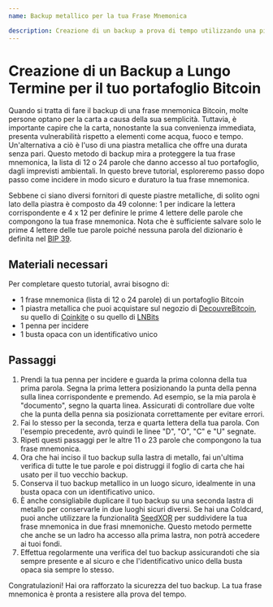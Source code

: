 ```yaml
---
name: Backup metallico per la tua Frase Mnemonica

description: Creazione di un backup a prova di tempo utilizzando una piastra metallica
---
```


# Creazione di un Backup a Lungo Termine per il tuo portafoglio Bitcoin

Quando si tratta di fare il backup di una frase mnemonica Bitcoin, molte persone optano per la carta a causa della sua semplicità. Tuttavia, è importante capire che la carta, nonostante la sua convenienza immediata, presenta vulnerabilità rispetto a elementi come acqua, fuoco e tempo. Un'alternativa a ciò è l'uso di una piastra metallica che offre una durata senza pari. Questo metodo di backup mira a proteggere la tua frase mnemonica, la lista di 12 o 24 parole che danno accesso al tuo portafoglio, dagli imprevisti ambientali. In questo breve tutorial, esploreremo passo dopo passo come incidere in modo sicuro e duraturo la tua frase mnemonica.

Sebbene ci siano diversi fornitori di queste piastre metalliche, di solito ogni lato della piastra è composto da 49 colonne: 1 per indicare la lettera corrispondente e 4 x 12 per definire le prime 4 lettere delle parole che compongono la tua frase mnemonica. Nota che è sufficiente salvare solo le prime 4 lettere delle tue parole poiché nessuna parola del dizionario è definita nel [BIP 39](https://github.com/bitcoin/bips/blob/master/bip-0039.mediawiki).

## Materiali necessari

Per completare questo tutorial, avrai bisogno di:

- 1 frase mnemonica (lista di 12 o 24 parole) di un portafoglio Bitcoin
- 1 piastra metallica che puoi acquistare sul negozio di [DecouvreBitcoin](https://shop.decouvrebitcoin.com/products/pack-backup-metal-classique), su quello di [Coinkite](https://store.coinkite.com/store/seedplate) o su quello di [LNBits](https://shop.lnbits.com/product/metal-bitcoin-seed-phrase-backup-plate)
- 1 penna per incidere
- 1 busta opaca con un identificativo unico

## Passaggi

1. Prendi la tua penna per incidere e guarda la prima colonna della tua prima parola. Segna la prima lettera posizionando la punta della penna sulla linea corrispondente e premendo. Ad esempio, se la mia parola è "documento", segno la quarta linea. Assicurati di controllare due volte che la punta della penna sia posizionata correttamente per evitare errori.
2. Fai lo stesso per la seconda, terza e quarta lettera della tua parola. Con l'esempio precedente, avrò quindi le linee "D", "O", "C" e "U" segnate.
3. Ripeti questi passaggi per le altre 11 o 23 parole che compongono la tua frase mnemonica.
4. Ora che hai inciso il tuo backup sulla lastra di metallo, fai un'ultima verifica di tutte le tue parole e poi distruggi il foglio di carta che hai usato per il tuo vecchio backup.
5. Conserva il tuo backup metallico in un luogo sicuro, idealmente in una busta opaca con un identificativo unico.
6. È anche consigliabile duplicare il tuo backup su una seconda lastra di metallo per conservarle in due luoghi sicuri diversi. Se hai una Coldcard, puoi anche utilizzare la funzionalità [SeedXOR](https://seedxor.com/) per suddividere la tua frase mnemonica in due frasi mnemoniche. Questo metodo permette che anche se un ladro ha accesso alla prima lastra, non potrà accedere ai tuoi fondi.
7. Effettua regolarmente una verifica del tuo backup assicurandoti che sia sempre presente e al sicuro e che l'identificativo unico della busta opaca sia sempre lo stesso.

Congratulazioni! Hai ora rafforzato la sicurezza del tuo backup. La tua frase mnemonica è pronta a resistere alla prova del tempo.
